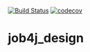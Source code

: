 [![Build Status](https://travis-ci.org/anastasia-levina/job4j_design.svg?branch=master)](https://travis-ci.org/anastasia-levina/job4j_design)
[![codecov](https://codecov.io/gh/anastasia-levina/job4j_design/branch/master/graph/badge.svg)](https://codecov.io/gh/anastasia-levina/job4j_design)


# job4j_design